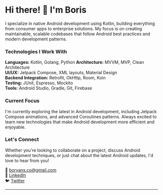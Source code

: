 # Hi there! 👋 I'm Boris

I specialize in native Android development using Kotlin, building everything from consumer apps to enterprise solutions. My focus is on creating maintainable, scalable codebases that follow Android best practices and modern development patterns.

### Technologies I Work With

**Languages:** Kotlin, Golang, Python
**Architecture:** MVVM, MVP, Clean Architecture  
**UI/UX:** Jetpack Compose, XML layouts, Material Design  
**Backend Integration:** Retrofit, OkHttp, Room, Koin  
**Testing:** JUnit, Espresso, Mockito  
**Tools:** Android Studio, Gradle, Git, Firebase  

### Current Focus

I'm currently exploring the latest in Android development, including Jetpack Compose animations, and advanced Coroutines patterns. Always excited to learn new technologies that make Android development more efficient and enjoyable.

### Let's Connect

Whether you're looking to collaborate on a project, discuss Android development techniques, or just chat about the latest Android updates, I'd love to hear from you!

📧 [boryans.co@gmail.com](mailto:boryans.co@gmail.com)  
💼 [LinkedIn](https://www.linkedin.com/in/boris-janevski/)  
🐦 [Twitter](https://x.com/boryanz19) 

---
